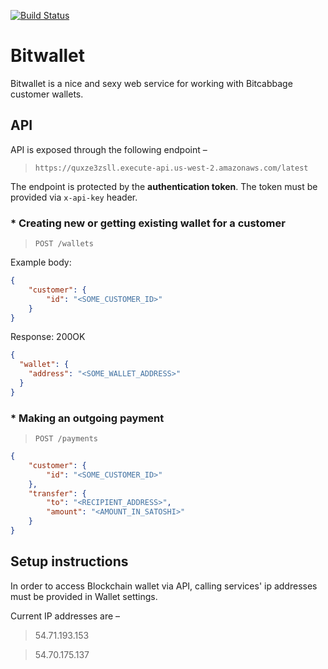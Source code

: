 [![Build Status](https://travis-ci.org/bitcabbage/bitwallet.svg?branch=master)](https://travis-ci.org/bitcabbage/bitwallet)

# Bitwallet
Bitwallet is a nice and sexy web service for working with Bitcabbage customer wallets.


## API
API is exposed through the following endpoint – 
> `https://quxze3zsll.execute-api.us-west-2.amazonaws.com/latest`

The endpoint is protected by the **authentication token**. The token must be provided via `x-api-key` header.

### * Creating new or getting existing wallet for a customer 

> `POST /wallets`

Example body:

```json 
{
    "customer": {
        "id": "<SOME_CUSTOMER_ID>"
    }
}
```
Response: 200OK

```json
{
  "wallet": {
    "address": "<SOME_WALLET_ADDRESS>"
  }
}
```
### * Making an outgoing payment
  
> `POST /payments`

```json 
{
    "customer": {
        "id": "<SOME_CUSTOMER_ID>"
    },
    "transfer": {
        "to": "<RECIPIENT_ADDRESS>",
        "amount": "<AMOUNT_IN_SATOSHI>"
    }
}
```

## Setup instructions
In order to access Blockchain wallet via API, calling services' ip addresses must be provided in Wallet settings.

Current IP addresses are –

> 54.71.193.153

> 54.70.175.137
